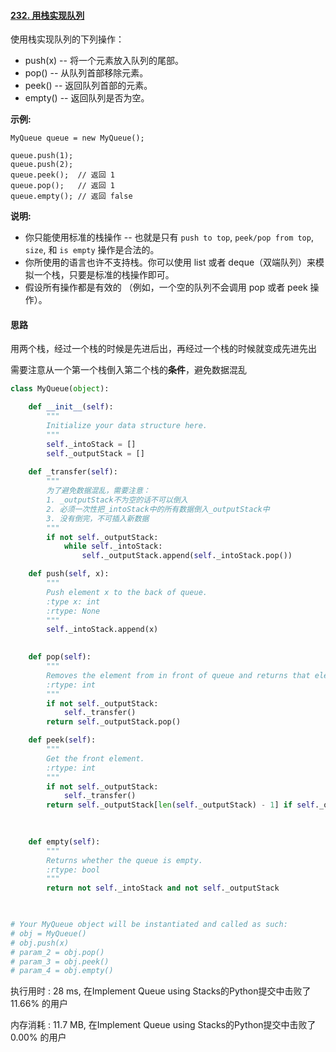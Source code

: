 #### [232. 用栈实现队列](https://leetcode-cn.com/problems/implement-queue-using-stacks/)

使用栈实现队列的下列操作：

- push(x) -- 将一个元素放入队列的尾部。
- pop() -- 从队列首部移除元素。
- peek() -- 返回队列首部的元素。
- empty() -- 返回队列是否为空。

**示例:**

```
MyQueue queue = new MyQueue();

queue.push(1);
queue.push(2);  
queue.peek();  // 返回 1
queue.pop();   // 返回 1
queue.empty(); // 返回 false
```

**说明:**

- 你只能使用标准的栈操作 -- 也就是只有 `push to top`, `peek/pop from top`, `size`, 和 `is empty` 操作是合法的。
- 你所使用的语言也许不支持栈。你可以使用 list 或者 deque（双端队列）来模拟一个栈，只要是标准的栈操作即可。
- 假设所有操作都是有效的 （例如，一个空的队列不会调用 pop 或者 peek 操作）。



#### 思路

用两个栈，经过一个栈的时候是先进后出，再经过一个栈的时候就变成先进先出

需要注意从一个第一个栈倒入第二个栈的**条件**，避免数据混乱

```python
class MyQueue(object):

    def __init__(self):
        """
        Initialize your data structure here.
        """
        self._intoStack = []
        self._outputStack = []
    
    def _transfer(self):
        """
        为了避免数据混乱，需要注意：
        1. _outputStack不为空的话不可以倒入
        2. 必须一次性把_intoStack中的所有数据倒入_outputStack中
        3. 没有倒完，不可插入新数据
        """
        if not self._outputStack:
            while self._intoStack:
                self._outputStack.append(self._intoStack.pop())

    def push(self, x):
        """
        Push element x to the back of queue.
        :type x: int
        :rtype: None
        """
        self._intoStack.append(x)
        

    def pop(self):
        """
        Removes the element from in front of queue and returns that element.
        :rtype: int
        """
        if not self._outputStack:
            self._transfer()
        return self._outputStack.pop()

    def peek(self):
        """
        Get the front element.
        :rtype: int
        """
        if not self._outputStack:
            self._transfer()
        return self._outputStack[len(self._outputStack) - 1] if self._outputStack else None
        
        

    def empty(self):
        """
        Returns whether the queue is empty.
        :rtype: bool
        """
        return not self._intoStack and not self._outputStack
        


# Your MyQueue object will be instantiated and called as such:
# obj = MyQueue()
# obj.push(x)
# param_2 = obj.pop()
# param_3 = obj.peek()
# param_4 = obj.empty()
```

执行用时 : 28 ms, 在Implement Queue using Stacks的Python提交中击败了11.66% 的用户

内存消耗 : 11.7 MB, 在Implement Queue using Stacks的Python提交中击败了0.00% 的用户